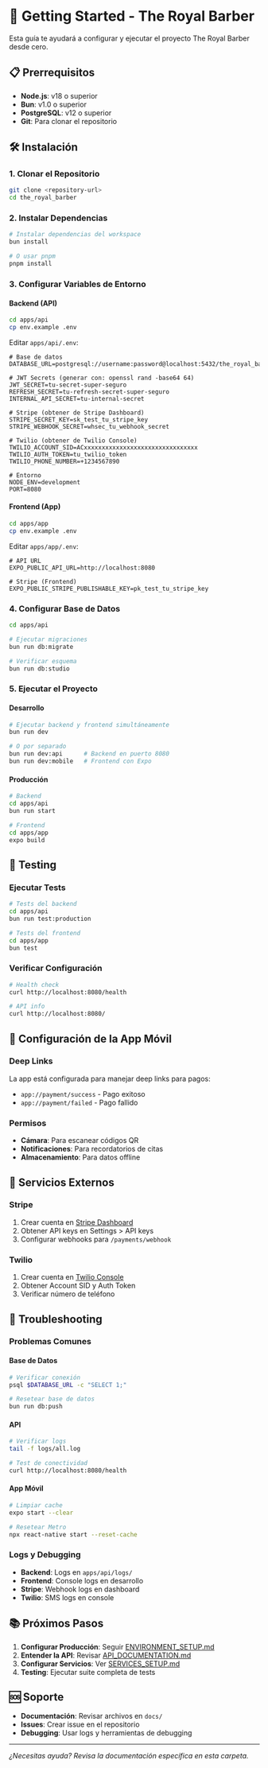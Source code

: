 # 🚀 Getting Started - The Royal Barber

Esta guía te ayudará a configurar y ejecutar el proyecto The Royal Barber desde cero.

## 📋 Prerrequisitos

- **Node.js**: v18 o superior
- **Bun**: v1.0 o superior
- **PostgreSQL**: v12 o superior
- **Git**: Para clonar el repositorio

## 🛠️ Instalación

### 1. Clonar el Repositorio
```bash
git clone <repository-url>
cd the_royal_barber
```

### 2. Instalar Dependencias
```bash
# Instalar dependencias del workspace
bun install

# O usar pnpm
pnpm install
```

### 3. Configurar Variables de Entorno

#### Backend (API)
```bash
cd apps/api
cp env.example .env
```

Editar `apps/api/.env`:
```env
# Base de datos
DATABASE_URL=postgresql://username:password@localhost:5432/the_royal_barber

# JWT Secrets (generar con: openssl rand -base64 64)
JWT_SECRET=tu-secret-super-seguro
REFRESH_SECRET=tu-refresh-secret-super-seguro
INTERNAL_API_SECRET=tu-internal-secret

# Stripe (obtener de Stripe Dashboard)
STRIPE_SECRET_KEY=sk_test_tu_stripe_key
STRIPE_WEBHOOK_SECRET=whsec_tu_webhook_secret

# Twilio (obtener de Twilio Console)
TWILIO_ACCOUNT_SID=ACxxxxxxxxxxxxxxxxxxxxxxxxxxxxxxxx
TWILIO_AUTH_TOKEN=tu_twilio_token
TWILIO_PHONE_NUMBER=+1234567890

# Entorno
NODE_ENV=development
PORT=8080
```

#### Frontend (App)
```bash
cd apps/app
cp env.example .env
```

Editar `apps/app/.env`:
```env
# API URL
EXPO_PUBLIC_API_URL=http://localhost:8080

# Stripe (Frontend)
EXPO_PUBLIC_STRIPE_PUBLISHABLE_KEY=pk_test_tu_stripe_key
```

### 4. Configurar Base de Datos

```bash
cd apps/api

# Ejecutar migraciones
bun run db:migrate

# Verificar esquema
bun run db:studio
```

### 5. Ejecutar el Proyecto

#### Desarrollo
```bash
# Ejecutar backend y frontend simultáneamente
bun run dev

# O por separado
bun run dev:api      # Backend en puerto 8080
bun run dev:mobile   # Frontend con Expo
```

#### Producción
```bash
# Backend
cd apps/api
bun run start

# Frontend
cd apps/app
expo build
```

## 🧪 Testing

### Ejecutar Tests
```bash
# Tests del backend
cd apps/api
bun run test:production

# Tests del frontend
cd apps/app
bun test
```

### Verificar Configuración
```bash
# Health check
curl http://localhost:8080/health

# API info
curl http://localhost:8080/
```

## 📱 Configuración de la App Móvil

### Deep Links
La app está configurada para manejar deep links para pagos:
- `app://payment/success` - Pago exitoso
- `app://payment/failed` - Pago fallido

### Permisos
- **Cámara**: Para escanear códigos QR
- **Notificaciones**: Para recordatorios de citas
- **Almacenamiento**: Para datos offline

## 🔧 Servicios Externos

### Stripe
1. Crear cuenta en [Stripe Dashboard](https://dashboard.stripe.com/)
2. Obtener API keys en Settings > API keys
3. Configurar webhooks para `/payments/webhook`

### Twilio
1. Crear cuenta en [Twilio Console](https://console.twilio.com/)
2. Obtener Account SID y Auth Token
3. Verificar número de teléfono

## 🚨 Troubleshooting

### Problemas Comunes

#### Base de Datos
```bash
# Verificar conexión
psql $DATABASE_URL -c "SELECT 1;"

# Resetear base de datos
bun run db:push
```

#### API
```bash
# Verificar logs
tail -f logs/all.log

# Test de conectividad
curl http://localhost:8080/health
```

#### App Móvil
```bash
# Limpiar cache
expo start --clear

# Resetear Metro
npx react-native start --reset-cache
```

### Logs y Debugging
- **Backend**: Logs en `apps/api/logs/`
- **Frontend**: Console logs en desarrollo
- **Stripe**: Webhook logs en dashboard
- **Twilio**: SMS logs en console

## 📚 Próximos Pasos

1. **Configurar Producción**: Seguir [ENVIRONMENT_SETUP.md](./ENVIRONMENT_SETUP.md)
2. **Entender la API**: Revisar [API_DOCUMENTATION.md](./API_DOCUMENTATION.md)
3. **Configurar Servicios**: Ver [SERVICES_SETUP.md](./SERVICES_SETUP.md)
4. **Testing**: Ejecutar suite completa de tests

## 🆘 Soporte

- **Documentación**: Revisar archivos en `docs/`
- **Issues**: Crear issue en el repositorio
- **Debugging**: Usar logs y herramientas de debugging

---

*¿Necesitas ayuda? Revisa la documentación específica en esta carpeta.* 